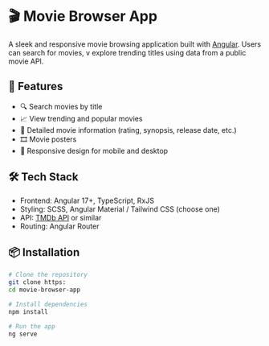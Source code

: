 # 🎬 Movie Browser App

A sleek and responsive movie browsing application built with [Angular](https://angular.io/). Users can search for movies, v explore trending titles using data from a public movie API.

## 🚀 Features

- 🔍 Search movies by title
- 📈 View trending and popular movies
- 📝 Detailed movie information (rating, synopsis, release date, etc.)
- 🎞️ Movie posters 
- 📱 Responsive design for mobile and desktop

## 🛠️ Tech Stack

- Frontend: Angular 17+, TypeScript, RxJS
- Styling: SCSS, Angular Material / Tailwind CSS (choose one)
- API: [TMDb API](https://www.themoviedb.org/documentation/api) or similar
- Routing: Angular Router

## 📦 Installation

```bash
# Clone the repository
git clone https:
cd movie-browser-app

# Install dependencies
npm install

# Run the app
ng serve
